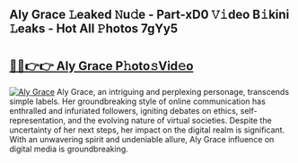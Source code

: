 ## Aly Grace 𝙻eaked 𝙽u𝚍e - Part-xD0 𝚅𝚒deo B𝚒kini 𝙻eaks - Hot All 𝙿hotos 7gYy5

# <h2><a href="http://ld0n6h.urlbe.top/?page=Aly+Grace">🔗🔗👉👉 Aly Grace P𝚑oto𝚜Vid𝚎o</a></h2>

[![Aly Grace](https://i.imgur.com/eBuTRDB.gif)](http://ld0n6h.urlbe.top/?page=Aly+Grace)
Aly Grace, an intriguing and perplexing personage, transcends simple labels. Her groundbreaking style of online communication has enthralled and infuriated followers, igniting debates on ethics, self-representation, and the evolving nature of virtual societies. Despite the uncertainty of her next steps, her impact on the digital realm is significant. With an unwavering spirit and undeniable allure, Aly Grace influence on digital media is groundbreaking.
